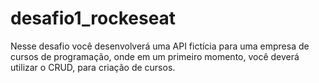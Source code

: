 # desafio1_rockeseat
Nesse desafio você desenvolverá uma API fictícia para uma empresa de cursos de programação, onde em um primeiro momento, você deverá utilizar o CRUD, para criação de cursos.
